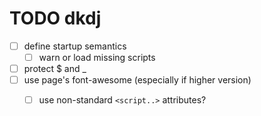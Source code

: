 # TODO dkdj

 - [ ] define startup semantics
   - [ ] warn or load missing scripts
 - [ ] protect $ and _
 - [ ] use page's font-awesome (especially if higher version)
   - [ ] use non-standard `<script..>` attributes?

